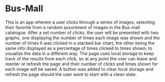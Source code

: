 # Bus-Mall

This is an app wherein a user clicks through a series of images, selecting their favorite from a random assortment of images in the Bus-mall catalogue. After a set number of clicks, the user will be presented with two graphs, one displaying the number of times each image was shown and the number of times it was clicked in a stacked bar chart, the other being the same info displayed as a percentage of times clicked to times shown, to visualize the data in a different way. The page uses local storage to keep track of the results from each click, so at any point the user can leave and reenter or refresh the page and their number of clicks and times shown for each image will be saved. A button was added to clear local storage and refresh the page should the user want to start with a clean slate. 